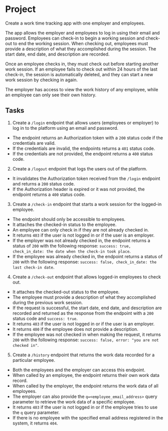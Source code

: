 # Project

Create a work time tracking app with one employer and employees.

The app allows the employer and employees to log in using their email and password.
Employees can check-in to begin a working session and check-out to end the working session. When checking out, employees must provide a description of what they accomplished during the session. The start date, end date, and description are recorded.

Once an employee checks in, they must check out before starting another work session. If an employee fails to check out within 24 hours of the last check-in, the session is automatically deleted, and they can start a new work session by checking in again.

The employer has access to view the work history of any employee, while an employee can only see their own history.

## Tasks

1. Create a `/login` endpoint that allows users (employees or employer) to log in to the platform using an email and password.  
* The endpoint returns an Authorization token with a `200` status code if the credentials are valid.  
* If the credentials are invalid, the endpoints returns a `401` status code.  
* If the credentials are not provided, the endpoint returns a `400` status code. 

2. Create a `/logout` endpoint that logs the users out of the platform.  
* It invalidates the Authorization token received from the `/login` endpoint and returns a `200` status code.  
* If the Authorization header is expired or it was not provided, the endpoint returns a `400` status code.  

3. Create a `/check-in` endpoint that starts a work session for the logged-in employee.  
* The endpoint should only be accessible to employees.  
* It attaches the checked-in status to the employee.  
* An employee can only check in if they are not already checked in. 
* It returns `403` if the user is not logged in or if the user is an employer.  
* If the employer was not already checked in, the endpoint returns a status of `200` with the following response: `success: true, check_in_date: the date when the check-in took place`.  
* If the employee was already checked in, the endpoint returns a status of `200` with the following response: `success: false, check_in_date: the last check-in date`.  

4. Create a `/check-out` endpoint that allows logged-in employees to check out.  
* It attaches the checked-out status to the employee.  
* The employee must provide a description of what they accomplished during the previous work session.  
* If the request is successful, the start date, end date, and description are recorded and returned as the response from the endpoint with a `200` status code and `success: true`.  
* It returns `403` if the user is not logged in or if the user is an employer.  
* It returns `400` if the employee does not provide a description.   
* If the employee was not checked in when making the request, it returns `200` with the following response: `success: false, error: "you are not checked in"`.  

5. Create a `/history` endpoint that returns the work data recorded for a particular employee.  
* Both the employees and the employer can access this endpoint.  
* When called by an employee, the endpoint returns their own work data record.  
* When called by the employer, the endpoint returns the work data of all employees.   
* The employer can also provide the `q=<employee_email_address>` query parameter to retrieve the work data of a specific employee.  
* It returns `403` if the user is not logged in or if the employee tries to use the `q` query parameter.  
* If there is no employee with the specified email address registered in the system, it returns `404`.  


